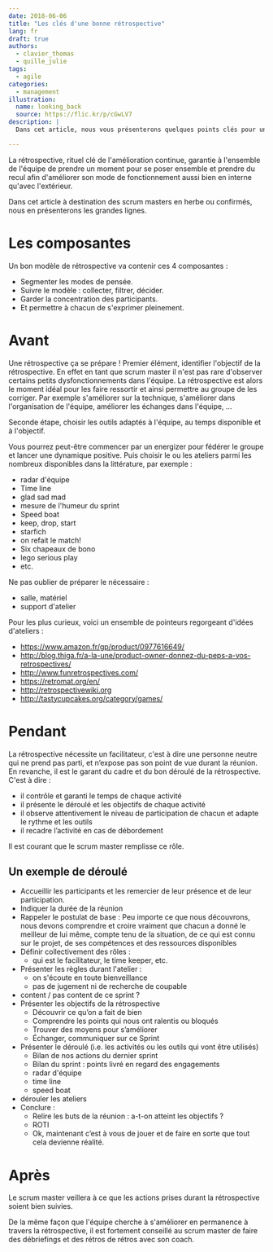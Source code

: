 ```yaml
---
date: 2018-06-06
title: "Les clés d'une bonne rétrospective"
lang: fr
draft: true
authors:
  - clavier_thomas
  - quille_julie
tags:
  - agile
categories:
  - management
illustration:
  name: looking_back
  source: https://flic.kr/p/cGwLV7
description: |
  Dans cet article, nous vous présenterons quelques points clés pour une rétrospective réussie.

---
```


La rétrospective, rituel clé de l'amélioration continue, garantie à l'ensemble de l'équipe de prendre un moment pour se poser ensemble et prendre du recul afin d'améliorer son mode de fonctionnement aussi bien en interne qu'avec l'extérieur.

Dans cet article à destination des scrum masters en herbe ou confirmés, nous en présenterons les grandes lignes.

# Les composantes

Un bon modèle de rétrospective va contenir ces 4 composantes :
- Segmenter les modes de pensée.
- Suivre le modèle : collecter, filtrer, décider.
- Garder la concentration des participants.
- Et permettre à chacun de s'exprimer pleinement.

# Avant

Une rétrospective ça se prépare ! Premier élément, identifier l'objectif de la rétrospective. En effet en tant que scrum master il n'est pas rare d'observer certains petits dysfonctionnements dans l'équipe. La rétrospective est alors le moment idéal pour les faire ressortir et ainsi permettre au groupe de les corriger. Par exemple s'améliorer sur la technique, s'améliorer dans l'organisation de l'équipe, améliorer les échanges dans l'équipe, ...

Seconde étape, choisir les outils adaptés à l'équipe, au temps disponible et à l'objectif.

Vous pourrez peut-être commencer par un energizer pour fédérer le groupe et lancer une dynamique positive. Puis choisir le ou les ateliers parmi les nombreux disponibles dans la littérature, par exemple :
- radar d'équipe
- Time line
- glad sad mad
- mesure de l'humeur du sprint
- Speed boat
- keep, drop, start
- starfich
- on refait le match!
- Six chapeaux de bono
- lego serious play
- etc.

Ne pas oublier de préparer le nécessaire :
- salle, matériel
- support d'atelier

Pour les plus curieux, voici un ensemble de pointeurs regorgeant d'idées d'ateliers :

* https://www.amazon.fr/gp/product/0977616649/
* http://blog.thiga.fr/a-la-une/product-owner-donnez-du-peps-a-vos-retrospectives/
* http://www.funretrospectives.com/
* https://retromat.org/en/
* http://retrospectivewiki.org
* http://tastycupcakes.org/category/games/

# Pendant

La rétrospective nécessite un facilitateur, c'est à dire une personne neutre qui ne prend pas parti, et n’expose pas son point de vue durant la réunion.
En revanche, il est le garant du cadre et du bon déroulé de la rétrospective. C'est à dire :
- il contrôle et garanti le temps de chaque activité
- il présente le déroulé et les objectifs de chaque activité
- il observe attentivement le niveau de participation de chacun et adapte le rythme et les outils
- il recadre l’activité en cas de débordement

Il est courant que le scrum master remplisse ce rôle.

## Un exemple de déroulé

- Accueillir les participants et les remercier de leur présence et de leur participation.
- Indiquer la durée de la réunion
- Rappeler le postulat de base : Peu importe ce que nous découvrons, nous devons comprendre et croire vraiment que chacun a donné le meilleur de lui même, compte tenu de la situation, de ce qui est connu sur le projet, de ses compétences et des ressources disponibles
- Définir collectivement des rôles :
  - qui est le facilitateur, le time keeper, etc.
- Présenter les règles durant l'atelier :
  - on s'écoute en toute bienveillance
  - pas de jugement ni de recherche de coupable
- content / pas content de ce sprint ?
- Présenter les objectifs de la rétrospective
  - Découvrir ce qu’on a fait de bien
  - Comprendre les points qui nous ont ralentis ou bloqués
  - Trouver des moyens pour s’améliorer
  - Échanger, communiquer sur ce Sprint
- Présenter le déroulé (i.e. les activités ou les outils qui vont être utilisés)
  - Bilan de nos actions du dernier sprint
  - Bilan du sprint : points livré en regard des engagements
  - radar d'équipe
  - time line
  - speed boat
- dérouler les ateliers
- Conclure :
  - Relire les buts de la réunion : a-t-on atteint les objectifs ?
  - ROTI
  - Ok, maintenant c’est à vous de jouer et de faire en sorte que tout cela devienne réalité.

# Après

Le scrum master veillera à ce que les actions prises durant la rétrospective soient bien suivies.

De la même façon que l'équipe cherche à s'améliorer en permanence à travers la rétrospective, il est fortement conseillé au scrum master de faire des débriefings et des rétros de rétros avec son coach.
